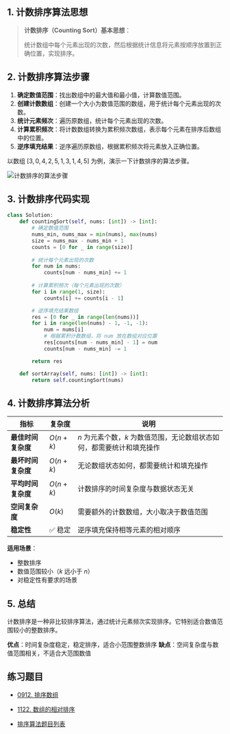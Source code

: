 ## 1. 计数排序算法思想

> **计数排序（Counting Sort）基本思想**：
>
> 统计数组中每个元素出现的次数，然后根据统计信息将元素按顺序放置到正确位置，实现排序。

## 2. 计数排序算法步骤

1. **确定数值范围**：找出数组中的最大值和最小值，计算数值范围。
2. **创建计数数组**：创建一个大小为数值范围的数组，用于统计每个元素出现的次数。
3. **统计元素频次**：遍历原数组，统计每个元素出现的次数。
4. **计算累积频次**：将计数数组转换为累积频次数组，表示每个元素在排序后数组中的位置。
5. **逆序填充结果**：逆序遍历原数组，根据累积频次将元素放入正确位置。

以数组 $[3, 0, 4, 2, 5, 1, 3, 1, 4, 5]$ 为例，演示一下计数排序的算法步骤。

![计数排序的算法步骤](https://qcdn.itcharge.cn/images/20230822135634.png)

## 3. 计数排序代码实现

```python
class Solution:
    def countingSort(self, nums: [int]) -> [int]:
        # 确定数值范围
        nums_min, nums_max = min(nums), max(nums)
        size = nums_max - nums_min + 1
        counts = [0 for _ in range(size)]
        
        # 统计每个元素出现的次数
        for num in nums:
            counts[num - nums_min] += 1
        
        # 计算累积频次（每个元素出现的次数）
        for i in range(1, size):
            counts[i] += counts[i - 1]

        # 逆序填充结果数组
        res = [0 for _ in range(len(nums))]
        for i in range(len(nums) - 1, -1, -1):
            num = nums[i]
            # 根据累积计数数组，将 num 放在数组对应位置
            res[counts[num - nums_min] - 1] = num
            counts[num - nums_min] -= 1

        return res

    def sortArray(self, nums: [int]) -> [int]:
        return self.countingSort(nums)
```

## 4. 计数排序算法分析

| 指标 | 复杂度 | 说明 |
|------|--------|------|
| **最佳时间复杂度** | $O(n + k)$ | $n$ 为元素个数，$k$ 为数值范围，无论数组状态如何，都需要统计和填充操作 |
| **最坏时间复杂度** | $O(n + k)$ | 无论数组状态如何，都需要统计和填充操作 |
| **平均时间复杂度** | $O(n + k)$ | 计数排序的时间复杂度与数据状态无关 |
| **空间复杂度** | $O(k)$ | 需要额外的计数数组，大小取决于数值范围 |
| **稳定性** | ✅ 稳定 | 逆序填充保持相等元素的相对顺序 |

**适用场景**：
- 整数排序
- 数值范围较小（$k$ 远小于 $n$）
- 对稳定性有要求的场景

## 5. 总结

计数排序是一种非比较排序算法，通过统计元素频次实现排序。它特别适合数值范围较小的整数排序。

**优点**：时间复杂度稳定，稳定排序，适合小范围整数排序
**缺点**：空间复杂度与数值范围相关，不适合大范围数值

## 练习题目

- [0912. 排序数组](https://github.com/ITCharge/AlgoNote/tree/main/docs/solutions/0900-0999/sort-an-array.md)
- [1122. 数组的相对排序](https://github.com/ITCharge/AlgoNote/tree/main/docs/solutions/1100-1199/relative-sort-array.md)

- [排序算法题目列表](https://github.com/ITCharge/AlgoNote/tree/main/docs/00_preface/00_06_categories_list.md#%E6%8E%92%E5%BA%8F%E7%AE%97%E6%B3%95%E9%A2%98%E7%9B%AE)
